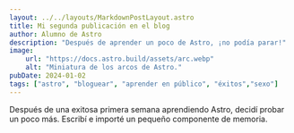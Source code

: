 ```yaml
---
layout: ../../layouts/MarkdownPostLayout.astro
title: Mi segunda publicación en el blog
author: Alumno de Astro
description: "Después de aprender un poco de Astro, ¡no podía parar!"
image:
    url: "https://docs.astro.build/assets/arc.webp"
    alt: "Miniatura de los arcos de Astro."
pubDate: 2024-01-02
tags: ["astro", "bloguear", "aprender en público", "éxitos","sexo"]
---
```

Después de una exitosa primera semana aprendiendo Astro, decidí probar un poco más. Escribí e importé un pequeño componente de memoria.